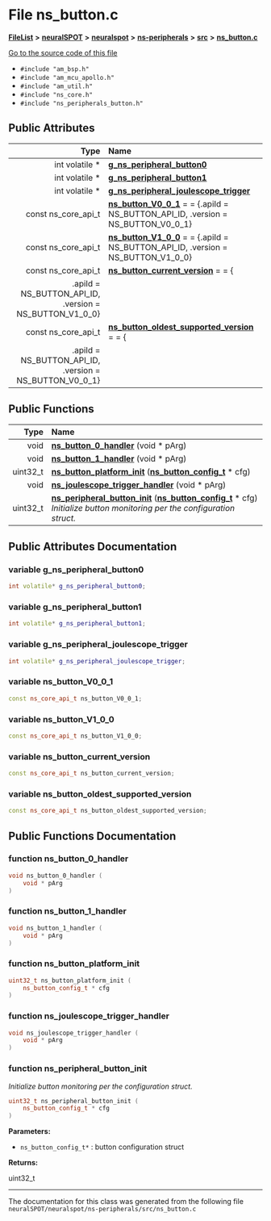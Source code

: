 

# File ns\_button.c



[**FileList**](files.md) **>** [**neuralSPOT**](dir_75594cce7c7773aa3cb253214bf56510.md) **>** [**neuralspot**](dir_b737d82f35ec218ac5a7ef4105db9c0e.md) **>** [**ns-peripherals**](dir_62cbd78784261bb0d09981988628a167.md) **>** [**src**](dir_cf9eff0d6bf97258df730d615fa0f132.md) **>** [**ns\_button.c**](ns__button_8c.md)

[Go to the source code of this file](ns__button_8c_source.md)



* `#include "am_bsp.h"`
* `#include "am_mcu_apollo.h"`
* `#include "am_util.h"`
* `#include "ns_core.h"`
* `#include "ns_peripherals_button.h"`





















## Public Attributes

| Type | Name |
| ---: | :--- |
|  int volatile \* | [**g\_ns\_peripheral\_button0**](#variable-g_ns_peripheral_button0)  <br> |
|  int volatile \* | [**g\_ns\_peripheral\_button1**](#variable-g_ns_peripheral_button1)  <br> |
|  int volatile \* | [**g\_ns\_peripheral\_joulescope\_trigger**](#variable-g_ns_peripheral_joulescope_trigger)  <br> |
|  const ns\_core\_api\_t | [**ns\_button\_V0\_0\_1**](#variable-ns_button_v0_0_1)   = = {.apiId = NS\_BUTTON\_API\_ID, .version = NS\_BUTTON\_V0\_0\_1}<br> |
|  const ns\_core\_api\_t | [**ns\_button\_V1\_0\_0**](#variable-ns_button_v1_0_0)   = = {.apiId = NS\_BUTTON\_API\_ID, .version = NS\_BUTTON\_V1\_0\_0}<br> |
|  const ns\_core\_api\_t | [**ns\_button\_current\_version**](#variable-ns_button_current_version)   = = {
    .apiId = NS\_BUTTON\_API\_ID, .version = NS\_BUTTON\_V1\_0\_0}<br> |
|  const ns\_core\_api\_t | [**ns\_button\_oldest\_supported\_version**](#variable-ns_button_oldest_supported_version)   = = {
    .apiId = NS\_BUTTON\_API\_ID, .version = NS\_BUTTON\_V0\_0\_1}<br> |
















## Public Functions

| Type | Name |
| ---: | :--- |
|  void | [**ns\_button\_0\_handler**](#function-ns_button_0_handler) (void \* pArg) <br> |
|  void | [**ns\_button\_1\_handler**](#function-ns_button_1_handler) (void \* pArg) <br> |
|  uint32\_t | [**ns\_button\_platform\_init**](#function-ns_button_platform_init) ([**ns\_button\_config\_t**](structns__button__config__t.md) \* cfg) <br> |
|  void | [**ns\_joulescope\_trigger\_handler**](#function-ns_joulescope_trigger_handler) (void \* pArg) <br> |
|  uint32\_t | [**ns\_peripheral\_button\_init**](#function-ns_peripheral_button_init) ([**ns\_button\_config\_t**](structns__button__config__t.md) \* cfg) <br>_Initialize button monitoring per the configuration struct._  |




























## Public Attributes Documentation




### variable g\_ns\_peripheral\_button0 

```C++
int volatile* g_ns_peripheral_button0;
```






### variable g\_ns\_peripheral\_button1 

```C++
int volatile* g_ns_peripheral_button1;
```






### variable g\_ns\_peripheral\_joulescope\_trigger 

```C++
int volatile* g_ns_peripheral_joulescope_trigger;
```






### variable ns\_button\_V0\_0\_1 

```C++
const ns_core_api_t ns_button_V0_0_1;
```






### variable ns\_button\_V1\_0\_0 

```C++
const ns_core_api_t ns_button_V1_0_0;
```






### variable ns\_button\_current\_version 

```C++
const ns_core_api_t ns_button_current_version;
```






### variable ns\_button\_oldest\_supported\_version 

```C++
const ns_core_api_t ns_button_oldest_supported_version;
```



## Public Functions Documentation




### function ns\_button\_0\_handler 

```C++
void ns_button_0_handler (
    void * pArg
) 
```






### function ns\_button\_1\_handler 

```C++
void ns_button_1_handler (
    void * pArg
) 
```






### function ns\_button\_platform\_init 

```C++
uint32_t ns_button_platform_init (
    ns_button_config_t * cfg
) 
```






### function ns\_joulescope\_trigger\_handler 

```C++
void ns_joulescope_trigger_handler (
    void * pArg
) 
```






### function ns\_peripheral\_button\_init 

_Initialize button monitoring per the configuration struct._ 
```C++
uint32_t ns_peripheral_button_init (
    ns_button_config_t * cfg
) 
```





**Parameters:**


* `ns_button_config_t*` : button configuration struct



**Returns:**

uint32\_t 





        

------------------------------
The documentation for this class was generated from the following file `neuralSPOT/neuralspot/ns-peripherals/src/ns_button.c`


